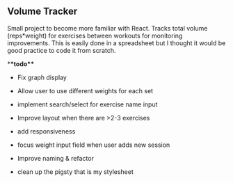 ## Volume Tracker

Small project to become more familiar with React. Tracks total volume (reps\*weight) for exercises between workouts for monitoring improvements.
This is easily done in a spreadsheet but I thought it would be good practice to code it from scratch.

\***\*todo\*\***

- Fix graph display

- Allow user to use different weights for each set

- implement search/select for exercise name input

- Improve layout when there are >2-3 exercises

- add responsiveness

- focus weight input field when user adds new session

- Improve naming & refactor

- clean up the pigsty that is my stylesheet
